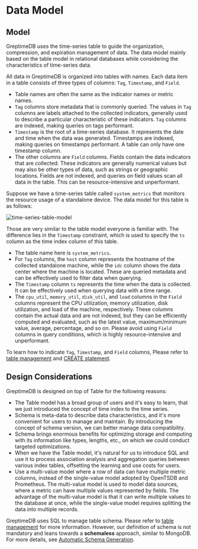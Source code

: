 # Data Model

## Model

GreptimeDB uses the time-series table to guide the organization, compression, and expiration management of data.
The data model mainly based on the table model in relational databases while considering the characteristics of time-series data.

All data in GreptimeDB is organized into tables with names. Each data item in a table consists of three types of columns: `Tag`, `Timestamp`, and `Field`.

- Table names are often the same as the indicator names or metric names.
- `Tag` columns store metadata that is commonly queried.
  The values in `Tag` columns are labels attached to the collected indicators,
  generally used to describe a particular characteristic of these indicators.
  `Tag` columns are indexed, making queries on tags performant.
- `Timestamp` is the root of a time-series database.
  It represents the date and time when the data was generated.
  Timestamps are indexed, making queries on timestamps performant.
  A table can only have one timestamp column.
- The other columns are `Field` columns.
  Fields contain the data indicators that are collected.
  These indicators are generally numerical values
  but may also be other types of data, such as strings or geographic locations.
  Fields are not indexed,
  and queries on field values scan all data in the table.
  This can be resource-intensive and unperformant.

Suppose we have a time-series table called `system_metrics` that monitors the resource usage of a standalone device. The data model for this table is as follows:

![time-series-table-model](/time-series-data-model.svg)

Those are very similar to the table model everyone is familiar with. The difference lies in the `Timestamp` constraint, which is used to specify the `ts` column as the time index column of this table.

- The table name here is `system_metrics`.
- For `Tag` columns, the `host` column represents the hostname of the collected standalone machine,
  while the `idc` column shows the data center where the machine is located.
  These are queried metadata and can be effectively used to filter data when querying.
- The `Timestamp` column `ts` represents the time when the data is collected.
  It can be effectively used when querying data with a time range.
- The `cpu_util`, `memory_util`, `disk_util`, and `load` columns in the `Field` columns represent
  the CPU utilization, memory utilization, disk utilization, and load of the machine, respectively.
  These columns contain the actual data and are not indexed, but they can be efficiently computed and evaluated, such as the latest value, maximum/minimum value, average, percentage, and so on. Please avoid using `Field` columns in query conditions,
  which is highly resource-intensive and unperformant.

To learn how to indicate `Tag`, `Timestamp`, and `Field` columns, Please refer to [table management](../table-management.md#create-a-table) and [CREATE statement](/reference/sql/create.md).

## Design Considerations

GreptimeDB is designed on top of Table for the following reasons:

- The Table model has a broad group of users and it's easy to learn, that we just introduced the concept of time index to the time series.
- Schema is meta-data to describe data characteristics, and it's more convenient for users to manage and maintain. By introducing the concept of schema version, we can better manage data compatibility.
- Schema brings enormous benefits for optimizing storage and computing with its information like types, lengths, etc., on which we could conduct targeted optimizations.
- When we have the Table model, it's natural for us to introduce SQL and use it to process association analysis and aggregation queries between various index tables, offsetting the learning and use costs for users.
- Use a multi-value model where a row of data can have multiple metric columns,
  instead of the single-value model adopted by OpenTSDB and Prometheus.
  The multi-value model is used to model data sources, where a metric can have multiple values represented by fields.
  The advantage of the multi-value model is that it can write multiple values to the database at once,
  while the single-value model requires splitting the data into multiple records.

GreptimeDB uses SQL to manage table schema. Please refer to [table management](../table-management.md) for more information. However, our definition of schema is not mandatory and leans towards a **schemaless** approach, similar to MongoDB. For more details, see [Automatic Schema Generation](../write-data/overview.md#automatic-schema-generation).
